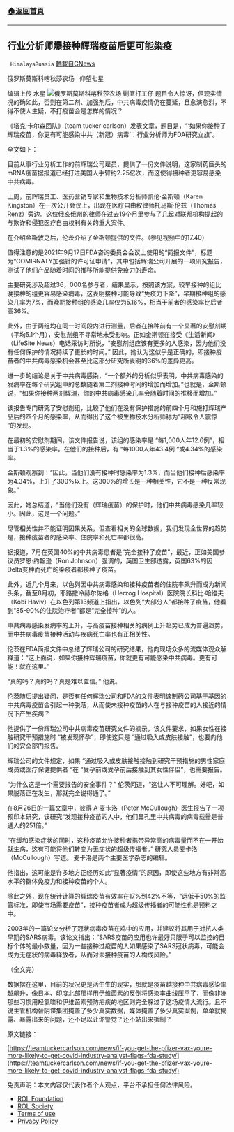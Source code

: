 ###  [:house:返回首頁](https://github.com/ourhimalayas/txt)
---


## 行业分析师爆接种辉瑞疫苗后更可能染疫
` HimalayaRussia` [轉載自GNews](https://gnews.org/zh-hans/1695664/)

俄罗斯莫斯科喀秋莎农场   仰望七星

编辑上传  水星
![](https://assets.gnews.org/wp-content/uploads/2021/11/V-15.jpg)俄罗斯莫斯科喀秋莎农场 剿匪打工仔
题目令人惊讶，但现实情况的确如此，否则在第二剂、加强剂后，中共病毒疫情仍在蔓延，且愈演愈烈，不得不使人生疑，不打疫苗会是怎样的情况？

《塔克·卡尔森团队》（team tucker carlson）发表文章，题目是，“‘如果你接种了辉瑞疫苗，你更有可能感染中共（新冠）病毒’：行业分析师为FDA研究立旗”。

全文如下：

目前从事行业分析工作的前辉瑞公司雇员，提供了一份文件说明，这家制药巨头的mRNA疫苗据报道已经打进美国人手臂约2.25亿次，而这使得接种者更容易感染中共病毒。

上周，前辉瑞员工、医药营销专家和生物技术分析师凯伦·金斯顿（Karen Kingston）在一次公开会议上，出现在医疗自由权律师托马斯·伦兹（Thomas Renz）旁边。这位俄亥俄州的律师在过去19个月里参与了几起对联邦机构提起的与欺诈和侵犯医疗自由权利有关的重大案件。

在介绍金斯敦之后，伦茨介绍了金斯顿提供的文件。（参见视频中的17.40）

值得注意的是2021年9月17日FDA咨询委员会会议上使用的“简报文件”，标题为“COMIRNATY加强针的许可证申请”，其中包括辉瑞公司开展的一项研究报告，测试了他们产品随着时间的推移所能提供免疫力的寿命。

主要研究涉及超过36，000名参与者，结果显示，按照该方案，较早接种的组比晚接种的组更容易感染病毒，这表明接种可能导致“免疫力下降”，早期接种组的感染几率为7%，而晚期接种组的感染几率仅为5.16%，相当于前者的感染率比后者高36%。

此外，由于两组均在同一时间段内进行测量，后者在接种前有一个显著的安慰剂期（平均5.1个月），安慰剂组不寻常地未受影响。正如金斯顿在接受《生活新闻》（LifeSite News）电话采访时所说，“安慰剂组应该有更多的人感染，因为他们没有任何保护的情况持续了更长的时间。” 因此，她认为这似乎是正确的，即接种疫苗者的中共病毒感染机会甚至比这部分研究所表明的36%的差异更高。

进一步的结论是关于中共病毒感染，“一个额外的分析似乎表明，中共病毒感染的发病率在每个研究组中的总数随着第二剂接种时间的增加而增加。”也就是，金斯顿说，“如果你接种两剂辉瑞，你的中共病毒感染几率会随着时间的推移而增加。”

该报告专门研究了安慰剂组，比较了他们在没有保护措施的前四个月和施打辉瑞产品后的四个月的感染率，从而得出了这个被生物技术分析师称为“超级令人震惊 ”的发现。

在最初的安慰剂期间，该文件报告说，该组的感染率是 “每1,000人年12.6例”，相当于1.3%的感染率。在他们的接种后，有 “每1000人年43.4例 “或4.34%的感染率。

金斯顿观察到：“因此，当他们没有接种时感染率为1.3%，而当他们接种后感染率为4.34%，上升了300%以上。这300%的增长是一种相关性，它不是一种反常现象。”

因此，她总结道，“当他们没有（辉瑞疫苗）的保护时，他们中共病毒感染几率较小。因此，这是一个问题。”

尽管相关性并不能证明因果关系，但查看相关的全球数据，我们发现全世界的趋势是，接种疫苗者的感染率、住院率和死亡率都很高。

据报道，7月在英国40%的中共病毒患者是“完全接种了疫苗”，最近，正如美国参议员罗恩·约翰逊（Ron Johnson）强调的，英国卫生部透露，英国63%的因Delta变种而死亡的染疫者都接种了疫苗。

此外，近几个月来，以色列因中共病毒感染和接种疫苗者的住院率飙升而成为新闻头条，截至8月初，耶路撒冷赫尔佐格（Herzog Hospital）医院院长科比·哈维夫（Kobi Haviv）在以色列第13频道上指出，以色列“大部分人”都接种了疫苗，他看到“85-90%的住院治疗者”都是“完全接种”的人。

中共病毒感染发病率的上升，与高疫苗接种相关的病例上升趋势已成为普遍趋势，而中共病毒疫苗接种活动与疾病死亡率也有正相关性。

伦茨在FDA简报文件中总结了辉瑞公司的研究结果，他向现场众多的流媒体观众解释道：“这上面说，如果你接种辉瑞疫苗，你就更有可能感染中共病毒。更有可能！就在这里。”

“真的吗？真的吗？真是难以置信。” 他说。

伦茨随后提出疑问，是否有任何辉瑞公司和FDA的文件表明该制药公司基于基因的中共病毒疫苗会引起一种脱落，从而使未接种疫苗的人在与接种疫苗的人接近的情况下产生疾病？

他提供了一份辉瑞公司中共病毒疫苗研究文件的摘录，该文件要求，如果女性在接触研究干预措施时 “被发现怀孕”，即使这只是 “通过吸入或皮肤接触”，也要向他们的安全部门报告。

辉瑞公司的文件规定，如果 “通过吸入或皮肤接触接触到研究干预措施的男性家庭成员或医疗保健提供者 “在 “受孕前或受孕前后接触到其女性伴侣”，也需要报告。

“为什么这是一个需要报告的安全事件？” 伦茨问道，“这让人不可理解。好吧，如果脱落正在发生，那就完全说得通了。”

在8月26日的一篇文章中，彼得·A·麦卡洛（Peter McCullough）医生报告了一项预印本研究，该研究“发现接种疫苗的人中，他们鼻孔里中共病毒的病毒载量是普通人的251倍。”

“在缓和感染症状的同时，这种疫苗允许接种者携带异常高的病毒量而不在一开始就生病，这有可能将他们转变为无症状的超级传播者。” 研究人员麦卡洛（McCullough）写道。 麦卡洛是两个主要医学杂志的编辑。

他指出，这可能是许多地方正经历如此“显著疫情”的原因，即使这些地方有非常高水平的群体免疫力和接种疫苗的个人。

除此之外，现在统计计算的辉瑞疫苗有效率在17%到42%不等，“远低于50%的监管标准，即使市场需要疫苗”，接种疫苗者成为超级传播者的可能性也是预料之中。

2003年的一篇论文分析了冠状病毒疫苗在鸡中的应用，并建议将其用于对抗人类早期的SARS病毒。该论文指出：“SARS疫苗的应用也许最好只限于可以监控的目标个体的最小数量，因为一些接种过疫苗的人如果感染了SARS冠状病毒，可能会成为无症状的病毒释放者，从而对未接种疫苗的人构成风险。”

（全文完）

数据摆在这里，目前的状况更是活生生的现实，那就是疫苗越接种中共病毒感染率越飙升，像日本、印度北部那样用伊维菌素的反倒将感染率曲线压平了，而像非洲那些习惯用羟氯喹和伊维菌素预防疟疾的地区则完全躲过了这场疫情大流行。且不说主管机构替阴谋集团掩盖了多少真实数据，媒体掩盖了多少真实案例，单单就揭露、暴露出来的问题，还不足以让你警觉？还不站出来抵制？

原文链接：

[https://teamtuckercarlson.com/news/if-you-get-the-pfizer-vax-youre-more-likely-to-get-covid-industry-analyst-flags-fda-study/](https://teamtuckercarlson.com/news/if-you-get-the-pfizer-vax-youre-more-likely-to-get-covid-industry-analyst-flags-fda-study/)

 

免责声明：本文内容仅代表作者个人观点，平台不承担任何法律风险。

- [ROL Foundation](https://rolfoundation.org/)
- [ROL Society](https://rolsociety.org/)
- [Terms of use](https://gnews.org/terms-of-use-3/)
- [Privacy Policy](https://gnews.org/privacy-policy/)

